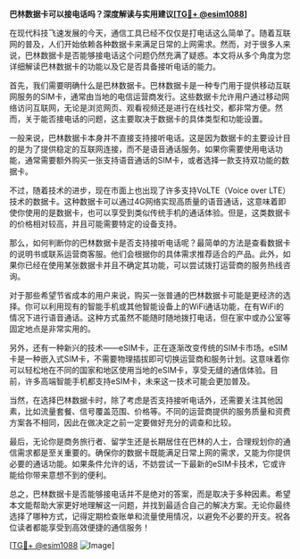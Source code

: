 **巴林数据卡可以接电话吗？深度解读与实用建议[[TG💪+ @esim1088](https://t.me/s/esim1088)]**

在现代科技飞速发展的今天，通信工具已经不仅仅是打电话这么简单了。随着互联网的普及，人们开始依赖各种数据卡来满足日常的上网需求。然而，对于很多人来说，巴林数据卡是否能够接电话这个问题仍然充满了疑惑。本文将从多个角度为您详细解读巴林数据卡的功能以及它是否具备接听电话的能力。

首先，我们需要明确什么是巴林数据卡。巴林数据卡是一种专门用于提供移动互联网服务的SIM卡，通常由当地的电信运营商发行。这些数据卡允许用户通过移动网络访问互联网，无论是浏览网页、观看视频还是进行在线社交，都非常方便。然而，关于能否接电话的问题，这主要取决于数据卡的具体类型和功能设置。

一般来说，巴林数据卡本身并不直接支持接听电话。这是因为数据卡的主要设计目的是为了提供稳定的互联网连接，而不是语音通话服务。如果你需要使用电话功能，通常需要额外购买一张支持语音通话的SIM卡，或者选择一款支持双功能的数据卡。

不过，随着技术的进步，现在市面上也出现了许多支持VoLTE（Voice over LTE）技术的数据卡。这种数据卡可以通过4G网络实现高质量的语音通话，这意味着即使你使用的是数据卡，也可以享受到类似传统手机的通话体验。但是，这类数据卡的价格相对较高，并且可能需要特定的设备支持。

那么，如何判断你的巴林数据卡是否支持接听电话呢？最简单的方法是查看数据卡的说明书或联系运营商客服。他们会根据你的具体需求推荐适合的产品。此外，如果你已经在使用某张数据卡并且不确定其功能，可以尝试拨打运营商的服务热线咨询。

对于那些希望节省成本的用户来说，购买一张普通的巴林数据卡可能是更经济的选择。你可以利用现有的智能手机或其他智能设备上的WiFi通话功能，在有WiFi的情况下进行语音通话。这种方式虽然不能随时随地拨打电话，但在家中或办公室等固定地点是非常实用的。

另外，还有一种新兴的技术——eSIM卡，正在逐渐改变传统的SIM卡市场。eSIM卡是一种嵌入式SIM卡，不需要物理插拔即可切换运营商和服务计划。这意味着你可以轻松地在不同的国家和地区使用当地的eSIM卡，享受无缝的通信体验。目前，许多高端智能手机都支持eSIM卡，未来这一技术可能会更加普及。

当然，在选择巴林数据卡时，除了考虑是否支持接听电话外，还需要关注其他因素，比如流量套餐、信号覆盖范围、价格等。不同的运营商提供的服务质量和资费方案各不相同，因此在做决定之前一定要做好充分的调查和比较。

最后，无论你是商务旅行者、留学生还是长期居住在巴林的人士，合理规划你的通信需求都是至关重要的。确保你的数据卡既能满足日常上网的需求，又能为你提供必要的通话功能。如果条件允许的话，不妨尝试一下最新的eSIM卡技术，它或许能给你带来意想不到的便利。

总之，巴林数据卡是否能够接电话并不是绝对的答案，而是取决于多种因素。希望本文能帮助大家更好地理解这一问题，并找到最适合自己的解决方案。无论你最终选择了哪种方式，记得定期检查账单和流量使用情况，以避免不必要的开支。祝各位读者都能享受到高效便捷的通信服务！

[[TG💪+ @esim1088](https://t.me/s/esim1088) ![Image](https://i.postimg.cc/4NQfJmqS/Snipaste-2025-05-13-00-14-12.png)]